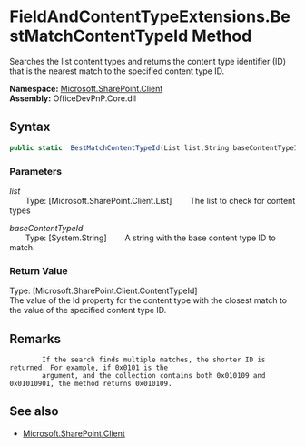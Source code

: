 # FieldAndContentTypeExtensions.BestMatchContentTypeId Method  
Searches the list content types and returns the content type identifier (ID) that is the 
            nearest match to the specified content type ID.  

**Namespace:** [Microsoft.SharePoint.Client](Microsoft.SharePoint.Client.md)  
**Assembly:** OfficeDevPnP.Core.dll  
## Syntax
```C#
public static  BestMatchContentTypeId(List list,String baseContentTypeId)
```
### Parameters
*list*  
&emsp;&emsp;Type: [Microsoft.SharePoint.Client.List] 
&emsp;&emsp;The list to check for content types  
  
*baseContentTypeId*  
&emsp;&emsp;Type: [System.String] 
&emsp;&emsp;A string with the base content type ID to match.  
  
### Return Value
Type: [Microsoft.SharePoint.Client.ContentTypeId]  
The value of the Id property for the content type with the closest match to the value 
            of the specified content type ID. 

## Remarks 

            If the search finds multiple matches, the shorter ID is returned. For example, if 0x0101 is the 
            argument, and the collection contains both 0x010109 and 0x01010901, the method returns 0x010109.
            
## See also
- [Microsoft.SharePoint.Client](Microsoft.SharePoint.Client.md)
